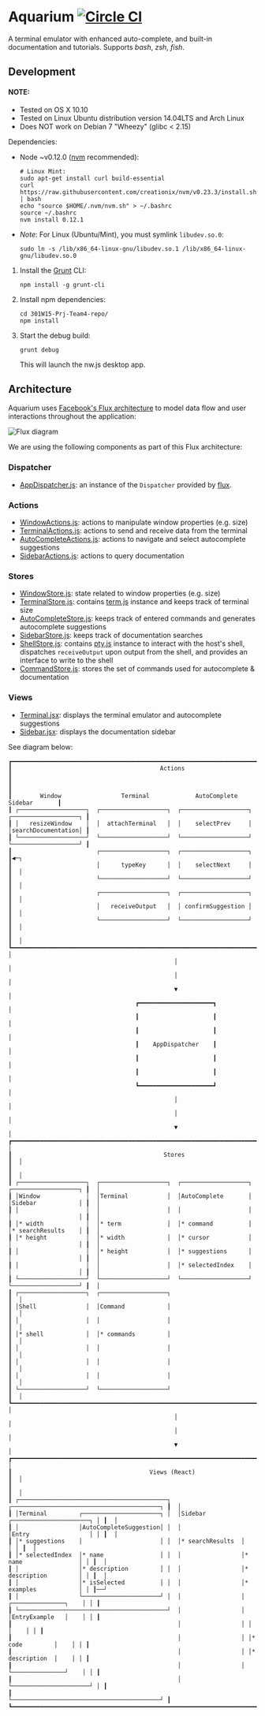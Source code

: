Aquarium [![Circle CI][circleci-badge]][circleci]
========

A terminal emulator with enhanced auto-complete, and built-in documentation and tutorials.
Supports _bash_, _zsh_, _fish_.

## Development

#### NOTE:

* Tested on OS X 10.10
* Tested on Linux Ubuntu distribution version 14.04LTS and Arch Linux
* Does NOT work on Debian 7 "Wheezy" (glibc < 2.15)

Dependencies:

* Node ~v0.12.0 ([nvm](https://github.com/creationix/nvm) recommended):
    ```shell
    # Linux Mint:
    sudo apt-get install curl build-essential
    curl https://raw.githubusercontent.com/creationix/nvm/v0.23.3/install.sh | bash
    echo "source $HOME/.nvm/nvm.sh" > ~/.bashrc
    source ~/.bashrc
    nvm install 0.12.1
    ```

* _Note_: For Linux (Ubuntu/Mint), you must symlink `libudev.so.0`:

    ```shell
    sudo ln -s /lib/x86_64-linux-gnu/libudev.so.1 /lib/x86_64-linux-gnu/libudev.so.0
    ```

1. Install the [Grunt](http://gruntjs.com/) CLI:

    ```shell
    npm install -g grunt-cli
    ```

2. Install npm dependencies:

    ```shell
    cd 301W15-Prj-Team4-repo/
    npm install
    ```

3. Start the debug build:

    ```shell
    grunt debug
    ```

    This will launch the nw.js desktop app.

## Architecture

Aquarium uses [Facebook's Flux architecture](https://facebook.github.io/flux/docs/overview.html) 
to model data flow and user interactions throughout the application:

![Flux diagram](http://i.imgur.com/ccDuA5q.png)

We are using the following components as part of this Flux architecture:

### Dispatcher

- [AppDispatcher.js](https://github.com/aquariumterm/aquarium/blob/master/app/js/dispatchers/AppDispatcher.js): an instance of the `Dispatcher` provided by [flux](https://github.com/facebook/flux).

### Actions

- [WindowActions.js](https://github.com/aquariumterm/aquarium/blob/master/app/js/actions/WindowActions.js): actions to manipulate window properties (e.g. size)
- [TerminalActions.js](https://github.com/aquariumterm/aquarium/blob/master/app/js/actions/TerminalActions.js): actions to send and receive data from the terminal
- [AutoCompleteActions.js](https://github.com/aquariumterm/aquarium/blob/master/app/js/actions/AutoCompleteActions.js): actions to navigate and select autocomplete suggestions
- [SidebarActions.js](https://github.com/aquariumterm/aquarium/blob/master/app/js/actions/SidebarActions.js): actions to query documentation

### Stores

- [WindowStore.js](https://github.com/aquariumterm/aquarium/blob/master/app/js/stores/WindowStore.js): state related to window properties (e.g. size)
- [TerminalStore.js](https://github.com/aquariumterm/aquarium/blob/master/app/js/stores/WindowStore.TerminalStore): contains [term.js](https://github.com/chjj/term.js) instance and keeps track of terminal size
- [AutoCompleteStore.js](https://github.com/aquariumterm/aquarium/blob/master/app/js/stores/AutoCompleteStore.js): keeps track of entered commands and generates autocomplete suggestions
- [SidebarStore.js](https://github.com/aquariumterm/aquarium/blob/master/app/js/stores/SidebarStore.js): keeps track of documentation searches
- [ShellStore.js](https://github.com/aquariumterm/aquarium/blob/master/app/js/stores/ShellStore.js): contains [pty.js](https://github.com/chjj/pty.js) instance to interact with the host's shell, dispatches `receiveOutput` upon output from the shell, and provides an interface to write to the shell
- [CommandStore.js](https://github.com/aquariumterm/aquarium/blob/master/app/js/stores/CommandStore.js): stores the set of commands used for autocomplete & documentation

### Views

- [Terminal.jsx](https://github.com/aquariumterm/aquarium/blob/master/app/js/components/Terminal.jsx): displays the terminal emulator and autocomplete suggestions
- [Sidebar.jsx](https://github.com/aquariumterm/aquarium/blob/master/app/js/components/Sidebar.jsx): displays the documentation sidebar

See diagram below:

```
┏━━━━━━━━━━━━━━━━━━━━━━━━━━━━━━━━━━━━━━━━━━━━━━━━━━━━━━━━━━━━━━━━━━━━━━━━━━━━━━━━━━━━━━━━━━━━┓   
┃                                          Actions                                           ┃   
┃                                                                                            ┃   
┃        Window                 Terminal             AutoComplete              Sidebar       ┃   
┃ ┌───────────────────┐  ┌───────────────────┐  ┌───────────────────┐  ┌───────────────────┐ ┃   
┃ │   resizeWindow    │  │  attachTerminal   │  │    selectPrev     │  │searchDocumentation│ ┃   
┃ └───────────────────┘  └───────────────────┘  └───────────────────┘  └───────────────────┘ ┃   
┃                        ┌───────────────────┐  ┌───────────────────┐                        ┃◀─┐
┃                        │      typeKey      │  │    selectNext     │                        ┃  │
┃                        └───────────────────┘  └───────────────────┘                        ┃  │
┃                        ┌───────────────────┐  ┌───────────────────┐                        ┃  │
┃                        │   receiveOutput   │  │ confirmSuggestion │                        ┃  │
┃                        └───────────────────┘  └───────────────────┘                        ┃  │
┃                                                                                            ┃  │
┗━━━━━━━━━━━━━━━━━━━━━━━━━━━━━━━━━━━━━━━━━━━━━━━━━━━━━━━━━━━━━━━━━━━━━━━━━━━━━━━━━━━━━━━━━━━━┛  │
                                               │                                                │
                                               │                                                │
                                               ▼                                                │
                                    ┏━━━━━━━━━━━━━━━━━━━━━┓                                     │
                                    ┃                     ┃                                     │
                                    ┃                     ┃                                     │
                                    ┃    AppDispatcher    ┃                                     │
                                    ┃                     ┃                                     │
                                    ┃                     ┃                                     │
                                    ┗━━━━━━━━━━━━━━━━━━━━━┛                                     │
                                               │                                                │
                                               │                                                │
                                               ▼                                                │
┏━━━━━━━━━━━━━━━━━━━━━━━━━━━━━━━━━━━━━━━━━━━━━━━━━━━━━━━━━━━━━━━━━━━━━━━━━━━━━━━━━━━━━━━━━━━━┓  │
┃                                           Stores                                           ┃  │
┃                                                                                            ┃  │
┃ ┌───────────────────┐  ┌───────────────────┐  ┌───────────────────┐  ┌───────────────────┐ ┃  │
┃ │Window             │  │Terminal           │  │AutoComplete       │  │Sidebar            │ ┃  │
┃ │                   │  │                   │  │                   │  │                   │ ┃  │
┃ │* width            │  │* term             │  │* command          │  │* searchResults    │ ┃  │
┃ │* height           │  │* width            │  │* cursor           │  │                   │ ┃  │
┃ │                   │  │* height           │  │* suggestions      │  │                   │ ┃  │
┃ │                   │  │                   │  │* selectedIndex    │  │                   │ ┃  │
┃ └───────────────────┘  └───────────────────┘  └───────────────────┘  └───────────────────┘ ┃  │
┃ ┌───────────────────┐  ┌───────────────────┐                                               ┃  │
┃ │Shell              │  │Command            │                                               ┃  │
┃ │                   │  │                   │                                               ┃  │
┃ │* shell            │  │* commands         │                                               ┃  │
┃ │                   │  │                   │                                               ┃  │
┃ │                   │  │                   │                                               ┃  │
┃ │                   │  │                   │                                               ┃  │
┃ └───────────────────┘  └───────────────────┘                                               ┃  │
┗━━━━━━━━━━━━━━━━━━━━━━━━━━━━━━━━━━━━━━━━━━━━━━━━━━━━━━━━━━━━━━━━━━━━━━━━━━━━━━━━━━━━━━━━━━━━┛  │
                                               │                                                │
                                               │                                                │
                                               ▼                                                │
┏━━━━━━━━━━━━━━━━━━━━━━━━━━━━━━━━━━━━━━━━━━━━━━━━━━━━━━━━━━━━━━━━━━━━━━━━━━━━━━━━━━━━━━━━━━━━┓  │
┃                                       Views (React)                                        ┃  │
┃                                                                                            ┃  │
┃ ┌──────────────────────────────────────────┐  ┌──────────────────────────────────────────┐ ┃  │
┃ │Terminal         ┌──────────────────────┐ │  │Sidebar          ┌──────────────────────┐ │ ┃  │
┃ │                 │AutoCompleteSuggestion│ │  │                 │Entry                 │ │ ┃  │
┃ │* suggestions    │                      │ │  │* searchResults  │                      │ │ ┃  │
┃ │* selectedIndex  │* name                │ │  │                 │* name                │ │ ┃  │
┃ │                 │* description         │ │  │                 │* description         │ │ ┃  │
┃ │                 │* isSelected          │ │  │                 │* examples            │ │ ┃──┘
┃ │                 └──────────────────────┘ │  │                 │ ┌───────────────┐    │ │ ┃   
┃ └──────────────────────────────────────────┘  │                 │ │EntryExample   │    │ │ ┃   
┃                                               │                 │ │               │    │ │ ┃   
┃                                               │                 │ │* code         │    │ │ ┃   
┃                                               │                 │ │* description  │    │ │ ┃   
┃                                               │                 │ └───────────────┘    │ │ ┃   
┃                                               │                 └──────────────────────┘ │ ┃   
┃                                               └──────────────────────────────────────────┘ ┃   
┗━━━━━━━━━━━━━━━━━━━━━━━━━━━━━━━━━━━━━━━━━━━━━━━━━━━━━━━━━━━━━━━━━━━━━━━━━━━━━━━━━━━━━━━━━━━━┛
```

[circleci]: https://circleci.com/gh/aquariumterm/aquarium
[circleci-badge]: https://circleci.com/gh/aquariumterm/aquarium.svg?style=svg
